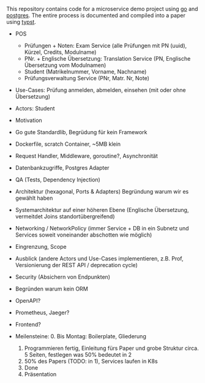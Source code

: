 This repository contains code for a microservice demo project using [go](https://go.dev/doc/) and [postgres](https://www.postgresql.org/).
The entire process is documented and compiled into a paper using [typst](https://typst.app/).

- POS
    - Prüfungen + Noten: Exam Service (alle Prüfungen mit PN (uuid), Kürzel, Credits, Modulname)
    - PNr. + Englische Übersetzung: Translation Service (PN, Englische Übersetzung vom Modulnamen)
    - Student (Matrikelnummer, Vorname, Nachname)
    - Prüfungsverwaltung Service (PNr, Matr. Nr, Note)

- Use-Cases: Prüfung anmelden, abmelden, einsehen (mit oder ohne Übersetzung)

- Actors: Student

- Motivation
- Go gute Standardlib, Begrüdung für kein Framework
- Dockerfile, scratch Container, ~5MB klein
- Request Handler, Middleware, goroutine?, Asynchronität
- Datenbankzugriffe, Postgres Adapter
- QA (Tests, Dependency Injection)
- Architektur (hexagonal, Ports & Adapters) Begründung warum wir es gewählt haben
- Systemarchitektur auf einer höheren Ebene (Englische Übersetzung, vermeitdet Joins standortübergreifend)
- Networking / NetworkPolicy (immer Service + DB in ein Subnetz und Services soweit voneinander abschotten wie möglich)
- Eingrenzung, Scope
- Ausblick (andere Actors und Use-Cases implementieren, z.B. Prof, Versionierung der REST API / deprecation cycle)
- Security (Absichern von Endpunkten)
- Begründen warum kein ORM

- OpenAPI?
- Prometheus, Jaeger?
- Frontend?

- Meilensteine:
    0. Bis Montag: Boilerplate, Gliederung
    1. Programmieren fertig, Einleitung fürs Paper und grobe Struktur circa. 5 Seiten, festlegen was 50% bedeutet in 2
    2. 50% des Papers (TODO: in 1), Services laufen in K8s
    3. Done
    4. Präsentation

